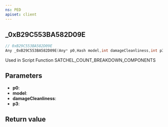 ```yaml
---
ns: PED
apiset: client
---
```

## _0xB29C553BA582D09E

```c
// 0xB29C553BA582D09E
Any _0xB29C553BA582D09E(Any* p0,Hash model,int damageCleanliness,int p3);
```

Used in Script Function SATCHEL_COUNT_BREAKDOWN_COMPONENTS

## Parameters
* **p0**:
* **model**:
* **damageCleanliness**:
* **p3**:

## Return value

